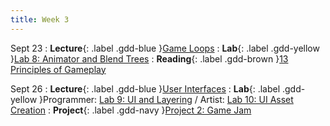 ```yaml
---
title: Week 3
---
```


Sept 23
: **Lecture**{: .label .gdd-blue }[Game Loops]
: **Lab**{: .label .gdd-yellow }[Lab 8: Animator and Blend Trees]
: **Reading**{: .label .gdd-brown }[13 Principles of Gameplay]

Sept 26
: **Lecture**{: .label .gdd-blue }[User Interfaces]
: **Lab**{: .label .gdd-yellow }Programmer: [Lab 9: UI and Layering] / Artist: [Lab 10: UI Asset Creation]
: **Project**{: .label .gdd-navy }[Project 2: Game Jam]

[Game Loops]: https://docs.google.com/presentation/d/1dhLGdGosFGorM3Pi5DrzG_XiJi5vmJ_5JorjLNbXX_0/edit?usp=sharing
[User Interfaces]: https://drive.google.com/file/d/1YC2qpTtZdDWAEZ47qCTfB6EE9cB146wb/view?usp=share_link

[Lab 8: Animator and Blend Trees]: ./../pages/labs/lab8/lab8
[Lab 9: UI and Layering]: ./../pages/labs/lab9/lab9
[Lab 10: UI Asset Creation]: ./../pages/labs/lab10/lab10

[Project 2: Game Jam]: ./../pages/projects/project2/project2


[13 Principles of Gameplay]: https://www.gamedeveloper.com/design/the-13-basic-principles-of-gameplay-design#close-modal
